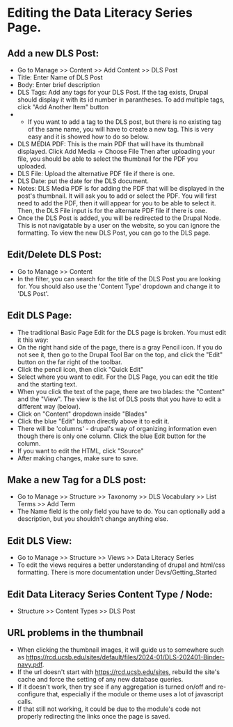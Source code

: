 # Editing the Data Literacy Series Page.


## Add a new DLS Post:
- Go to Manage >> Content >> Add Content >> DLS Post
- Title: Enter Name of DLS Post
- Body: Enter brief description
- DLS Tags: Add any tags for your DLS Post.  If the tag exists, Drupal should display it with its id number in parantheses.  To add multiple tags, click "Add Another Item" button
- - If you want to add a tag to the DLS post, but there is no existing tag of the same name, you will have to create a new tag.  This is very easy and it is showed how to do so below.
- DLS MEDIA PDF: This is the main PDF that will have its thumbnail displayed.  Click Add Media -> Choose File Then after uploading your file, you should be able to select the thumbnail for the PDF you uploaded.
- DLS File: Upload the alternative PDF file if there is one.
- DLS Date: put the date for the DLS document.
- Notes: DLS Media PDF is for adding the PDF that will be displayed in the post's thumbnail.  It will ask you to add or select the PDF.  You will first need to add the PDF, then it will appear for you to be able to select it.  Then, the DLS File input is for the alternate PDF file if there is one.  
- Once the DLS Post is added, you will be redirected to the Drupal Node.  This is not navigatable by a user on the website, so you can ignore the formatting.  To view the new DLS Post, you can go to the DLS page.

## Edit/Delete DLS Post:
- Go to Manage >> Content
- In the filter, you can search for the title of the DLS Post you are looking for.  You should also use the 'Content Type' dropdown and change it to 'DLS Post'.  

## Edit DLS Page:  
- The traditional Basic Page Edit for the DLS page is broken.  You must edit it this way:
- On the right hand side of the page, there is a gray Pencil icon.  If you do not see it, then go to the Drupal Tool Bar on the top, and click the "Edit" button on the far right of the toolbar.
- Click the pencil icon, then click "Quick Edit"
- Select where you want to edit.  For the DLS Page, you can edit the title and the starting text. 
- When you click the text of the page, there are two blades: the "Content" and the "View".  The view is the list of DLS posts that you have to edit a different way (below).
- Click on "Content" dropdown inside "Blades"
- Click the blue "Edit" button directly above it to edit it. 
- There will be 'columns' - drupal's way of organizing information even though there is only one column. Click the blue Edit button for the column.
- If you want to edit the HTML, click "Source"
- After making changes, make sure to save.

## Make a new Tag for a DLS post:  
- Go to Manage >> Structure >> Taxonomy >> DLS Vocabulary >> List Terms >> Add Term
- The Name field is the only field you have to do.  You can optionally add a description, but you shouldn't change anything else.

## Edit DLS View:
- Go to Manage >> Structure >> Views >> Data Literacy Series
- To edit the views requires a better understanding of drupal and html/css formatting.  There is more documentation under Devs/Getting_Started

## Edit Data Literacy Series Content Type / Node:
- Structure >> Content Types >> DLS Post
 
## URL problems in the thumbnail
- When clicking the thumbnail images, it will guide us to somewhere such as https://rcd.ucsb.edu/sites/default/files/2024-01/DLS-202401-Binder-navy.pdf.
- If the url doesn't start with https://rcd.ucsb.edu/sites, rebuild the site's cache and force the setting of any new database queries.
- If it doesn't work, then try see if any aggregation is turned on/off and re-configure that, especially if the module or theme uses a lot of javascript calls.
- If that still not working, it could be due to the module's code not properly redirecting the links once the page is saved.

